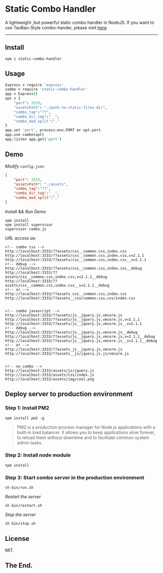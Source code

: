 # Static Combo Handler

A lightweight ,but powerful static combo handler in NodeJS. 
If you want to use TaoBao-Style combo-hander, please visit [here](https://github.com/lmtdit/static-combo/tree/v1.0.0).

--------------


## Install
```
npm i static-combo-handler
```

## Usage

```CoffeeScript
Express = require 'express'
combo = require 'static-combo-handler'
app = Express()
opt = {
    "port": 3333,
    "assetsPath": "./path-to-static-files-dir",
    "combo_tag":"??",
    "combo_dir_tag":"__",
    "combo_mod_split":","
}
app.set 'port', process.env.PORT or opt.port
app.use combo(opt)
app.listen app.get('port')
```

## Demo

*Modify  `config.json`*
```json
{
    "port": 3333,
    "assetsPath": "./assets",
    "combo_tag":"??",
    "combo_dir_tag":"__",
    "combo_mod_split":","
}
```

*Install && Run Demo*
```shell
npm install
npm install supervisor 
supervisor combo.js
```

*URL access as:*
```markup
<!-- combo css -->
http://localhost:3333/??assets/css__common.css,index.css
http://localhost:3333/??assets/css__common.css,index.css,v=2.1.1
http://localhost:3333/??assets/css__common.css,index.css__v=2.1.1
<!-- debug -->
http://localhost:3333/??assets/css__common.css,index.css__debug
http://localhost:3333/??assets/css__common.css,index.css,v=2.1.1__debug
http://localhost:3333/??assets/css__common.css,index.css__v=2.1.1__debug
<!-- or -->
http://localhost:3333/??assets_css__common.css,index.css
http://localhost:3333/??assets__css/common.css,css/index.css


<!-- combo javascript -->
http://localhost:3333/??assets/js__jquery.js,vmcore.js
http://localhost:3333/??assets/js__jquery.js,vmcore.js,v=2.1.1
http://localhost:3333/??assets/js__jquery.js,vmcore.js__v=2.1.1
<!-- debug -->
http://localhost:3333/??assets/js__jquery.js,vmcore.js__debug
http://localhost:3333/??assets/js__jquery.js,vmcore.js,v=2.1.1__debug
http://localhost:3333/??assets/js__jquery.js,vmcore.js__v=2.1.1__debug
<!-- or -->
http://localhost:3333/??assets_js__jquery.js,vmcore.js
http://localhost:3333/??assets__js/jquery.js,js/vmcore.js


<!-- no combo -->
http://localhost:3333/assets/js/jquery.js
http://localhost:3333/assets/css/index.js
http://localhost:3333/assets/img/cool.png
```

## Deploy server to production environment

### Step 1: Install PM2
```
npm install pm2 -g
```

> PM2 is a production process manager for Node.js applications with a built-in load balancer. It allows you to keep applications alive forever, to reload them without downtime and to facilitate common system admin tasks.


### Step 2: Install node module
```
npm install
```

### Step 3: Start combo server in the production environment
```
sh bin/run.sh
```

*Restart the server*

```
sh bin/restart.sh
```

*Stop the server*
```
sh bin/stop.sh
```

## License
MIT.

## The End.